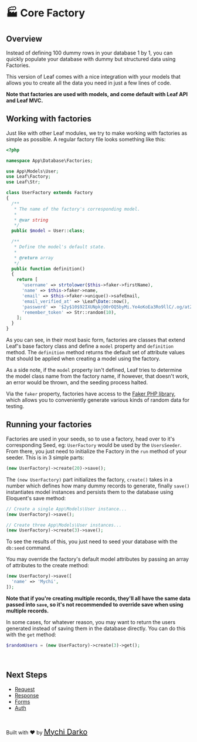 # 🏭 Core Factory

## Overview

Instead of defining 100 dummy rows in your database 1 by 1, you can quickly populate your database with dummy but structured data using Factories.

This version of Leaf comes with a nice integration with your models that allows you to create all the data you need in just a few lines of code.

**Note that factories are used with models, and come default with Leaf API and Leaf MVC.**

## Working with factories

Just like with other Leaf modules, we try to make working with factories as simple as possible. A regular factory file looks something like this:

```php
<?php

namespace App\Database\Factories;

use App\Models\User;
use Leaf\Factory;
use Leaf\Str;

class UserFactory extends Factory
{
  /**
   * The name of the factory's corresponding model.
   *
   * @var string
   */
  public $model = User::class;

  /**
   * Define the model's default state.
   *
   * @return array
   */
  public function definition()
  {
    return [
      'username' => strtolower($this->faker->firstName),
      'name' => $this->faker->name,
      'email' => $this->faker->unique()->safeEmail,
      'email_verified_at' => \Leaf\Date::now(),
      'password' => '$2y$10$92IXUNpkjO0rOQ5byMi.Ye4oKoEa3Ro9llC/.og/at2.uheWG/igi', // password
      'remember_token' => Str::random(10),
    ];
  }
}

```

As you can see, in their most basic form, factories are classes that extend Leaf's base factory class and define a `model` property and `definition` method. The `definition` method returns the default set of attribute values that should be applied when creating a model using the factory.

As a side note, if the `model` property isn't defined, Leaf tries to determine the model class name from the factory name, if however, that doesn't work, an error would be thrown, and the seeding process halted.

Via the `faker` property, factories have access to the [Faker PHP library](https://github.com/FakerPHP/Faker), which allows you to conveniently generate various kinds of random data for testing.

## Running your factories

Factories are used in your seeds, so to use a factory, head over to it's corresponding Seed, eg: `UserFactory` would be used by the `UsersSeeder`. From there, you just need to initialize the Factory in the `run` method of your seeder. This is in 3 simple parts:

```php
(new UserFactory)->create(20)->save();
```

The `(new UserFactory)` part initializes the factory, `create()` takes in a number which defines how many dummy records to generate, finally `save()` instantiates model instances and persists them to the database using Eloquent's save method:

```php
// Create a single App\Models\User instance...
(new UserFactory)->save();

// Create three App\Models\User instances...
(new UserFactory)->create(3)->save();
```

To see the results of this, you just need to seed your database with the `db:seed` command.

You may override the factory's default model attributes by passing an array of attributes to the create method:

```php
(new UserFactory)->save([
  'name' => 'Mychi',
]);
```

**Note that if you're creating multiple records, they'll all have the same data passed into `save`, so it's not recommended to override save when using multiple records.**

In some cases, for whatever reason, you may want to return the users generated instead of saving them in the database directly. You can do this with the `get` method:

```php
$randomUsers = (new UserFactory)->create(3)->get();
```

<br>

## Next Steps

- [Request](leaf/v/2.4.2/http/request)
- [Response](leaf/v/2.4.2/http/response)
- [Forms](leaf/v/2.4.2/http/forms)
- [Auth](leaf/v/2.4.2/core/auth)

<br>

Built with ❤ by <a href="https://mychi.netlify.app" style="font-size: 20px; color: #111;" target="_blank">Mychi Darko</a>
